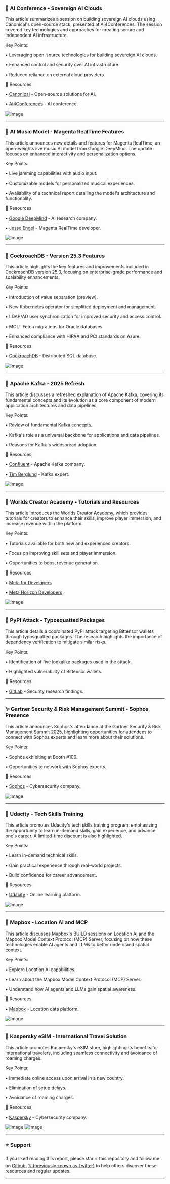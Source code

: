 ### 🤖 AI Conference - Sovereign AI Clouds

This article summarizes a session on building sovereign AI clouds using Canonical's open-source stack, presented at Ai4Conferences.  The session covered key technologies and approaches for creating secure and independent AI infrastructure.

Key Points:

• Leveraging open-source technologies for building sovereign AI clouds.

• Enhanced control and security over AI infrastructure.

• Reduced reliance on external cloud providers.


🔗 Resources:

• [Canonical](https://x.com/Canonical) - Open-source solutions for AI.

• [Ai4Conferences](https://x.com/Ai4Conferences) - AI conference.

![Image](https://pbs.twimg.com/media/GyLZH0gW4AI2lA5?format=jpg&name=small)


---

### 🚀 AI Music Model - Magenta RealTime Features

This article announces new details and features for Magenta RealTime, an open-weights live music AI model from Google DeepMind.  The update focuses on enhanced interactivity and personalization options.


Key Points:

• Live jamming capabilities with audio input.

• Customizable models for personalized musical experiences.

• Availability of a technical report detailing the model's architecture and functionality.


🔗 Resources:

• [Google DeepMind](https://x.com/GoogleDeepMind) - AI research company.

• [Jesse Engel](https://x.com/jesseengel) -  Magenta RealTime developer.

![Image](https://pbs.twimg.com/amplify_video_thumb/1953491107100389376/img/rJ2X_226cuVLFkd6.jpg)


---

### 🤖 CockroachDB - Version 25.3 Features

This article highlights the key features and improvements included in CockroachDB version 25.3, focusing on enterprise-grade performance and scalability enhancements.

Key Points:

• Introduction of value separation (preview).

• New Kubernetes operator for simplified deployment and management.

• LDAP/AD user synchronization for improved security and access control.

• MOLT Fetch migrations for Oracle databases.

• Enhanced compliance with HIPAA and PCI standards on Azure.


🔗 Resources:

• [CockroachDB](https://x.com/CockroachDB) - Distributed SQL database.

![Image](https://pbs.twimg.com/media/GyKP-uvXwAA3qme.jpg)

---

### 🤖 Apache Kafka - 2025 Refresh

This article discusses a refreshed explanation of Apache Kafka, covering its fundamental concepts and its evolution as a core component of modern application architectures and data pipelines.


Key Points:

• Review of fundamental Kafka concepts.

• Kafka's role as a universal backbone for applications and data pipelines.

• Reasons for Kafka's widespread adoption.



🔗 Resources:

• [Confluent](https://x.com/confluentinc) - Apache Kafka company.

• [Tim Berglund](https://x.com/tlberglund) - Kafka expert.

![Image](https://pbs.twimg.com/media/GyKP-uvXwAA3qme.jpg)


---

### 🚀 Worlds Creator Academy - Tutorials and Resources

This article introduces the Worlds Creator Academy, which provides tutorials for creators to enhance their skills, improve player immersion, and increase revenue within the platform.


Key Points:

• Tutorials available for both new and experienced creators.

• Focus on improving skill sets and player immersion.

• Opportunities to boost revenue generation.


🔗 Resources:

• [Meta for Developers](https://x.com/MetaforDevs)

• [Meta Horizon Developers](https://x.com/MetaHorizonDevs)


![Image](https://pbs.twimg.com/amplify_video_thumb/1954947805300088832/img/xlCNt_Y-cebPQ5Sk.jpg)



---

### 🤖 PyPI Attack - Typosquatted Packages

This article details a coordinated PyPI attack targeting Bittensor wallets through typosquatted packages.  The research highlights the importance of dependency verification to mitigate similar risks.


Key Points:

• Identification of five lookalike packages used in the attack.

• Highlighted vulnerability of Bittensor wallets.


🔗 Resources:

• [GitLab](https://x.com/gitlab) -  Security research findings.



---

### ✨ Gartner Security & Risk Management Summit - Sophos Presence

This article announces Sophos's attendance at the Gartner Security & Risk Management Summit 2025, highlighting opportunities for attendees to connect with Sophos experts and learn more about their solutions.


Key Points:

• Sophos exhibiting at Booth #100.

• Opportunities to network with Sophos experts.


🔗 Resources:

• [Sophos](https://x.com/Sophos) - Cybersecurity company.


![Image](https://pbs.twimg.com/media/GyF75EXXEAAPX2H?format=jpg&name=small)



---

### 🚀 Udacity - Tech Skills Training

This article promotes Udacity's tech skills training program, emphasizing the opportunity to learn in-demand skills, gain experience, and advance one's career.  A limited-time discount is also highlighted.


Key Points:

• Learn in-demand technical skills.

• Gain practical experience through real-world projects.

• Build confidence for career advancement.


🔗 Resources:

• [Udacity](https://x.com/udacity) - Online learning platform.


![Image](https://pbs.twimg.com/media/GyF6hgnXQAACnGC?format=jpg&name=small)



---

### 🤖 Mapbox - Location AI and MCP

This article discusses Mapbox's BUILD sessions on Location AI and the Mapbox Model Context Protocol (MCP) Server, focusing on how these technologies enable AI agents and LLMs to better understand spatial context.

Key Points:

• Explore Location AI capabilities.

• Learn about the Mapbox Model Context Protocol (MCP) Server.

• Understand how AI agents and LLMs gain spatial awareness.


🔗 Resources:

• [Mapbox](https://x.com/Mapbox) - Location data platform.


![Image](https://pbs.twimg.com/media/GyE_QBVWIAA1UEJ?format=jpg&name=small)



---

### 🚀 Kaspersky eSIM - International Travel Solution

This article promotes Kaspersky's eSIM store, highlighting its benefits for international travelers, including seamless connectivity and avoidance of roaming charges.

Key Points:

• Immediate online access upon arrival in a new country.

• Elimination of setup delays.

• Avoidance of roaming charges.


🔗 Resources:

• [Kaspersky](https://x.com/kaspersky) - Cybersecurity company.


![Image](https://pbs.twimg.com/media/GyFTxBPWkAAubm2?format=jpg&name=small)
![Image](https://pbs.twimg.com/media/GyFTxoWWcAAVwkW?format=jpg&name=small)


---

### ⭐️ Support

If you liked reading this report, please star ⭐️ this repository and follow me on [Github](https://github.com/Drix10), [𝕏 (previously known as Twitter)](https://x.com/DRIX_10_) to help others discover these resources and regular updates.

---